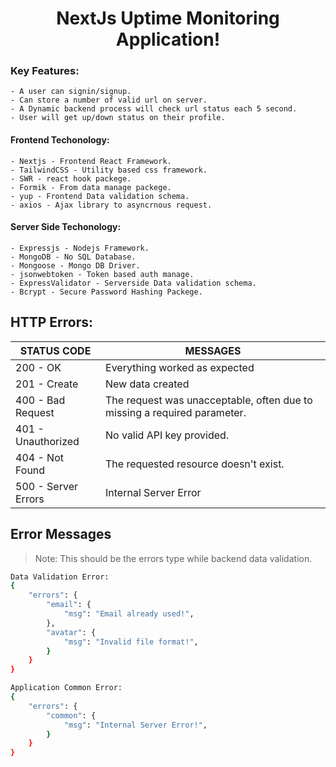 <p align="center"> 
 <h1 align="center">NextJs Uptime Monitoring Application!</h1>
</p> 

### Key Features:  
    - A user can signin/signup.
    - Can store a number of valid url on server.
    - A Dynamic backend process will check url status each 5 second.
    - User will get up/down status on their profile.

#### Frontend Techonology:  
    - Nextjs - Frontend React Framework.
    - TailwindCSS - Utility based css framework.
    - SWR - react hook packege.
    - Formik - From data manage packege.
    - yup - Frontend Data validation schema.
    - axios - Ajax library to asyncrnous request.
    
#### Server Side Techonology:  
    - Expressjs - Nodejs Framework.
    - MongoDB - No SQL Database.
    - Mongoose - Mongo DB Driver.
    - jsonwebtoken - Token based auth manage.
    - ExpressValidator - Serverside Data validation schema.
    - Bcrypt - Secure Password Hashing Packege.

## HTTP Errors:

| STATUS CODE | MESSAGES |
| ------ | ------ |
| 200 - OK | Everything worked as expected|
| 201 - Create | New data created|
| 400 - Bad Request | The request was unacceptable, often due to missing a required parameter. |
| 401 - Unauthorized | No valid API key provided. |
| 404 - Not Found | The requested resource doesn't exist. |
| 500 - Server Errors | Internal Server Error |

## Error Messages
> Note: This should be the errors type while backend data validation.

```sh
Data Validation Error: 
{
    "errors": {
        "email": {
            "msg": "Email already used!",
        },
        "avatar": {
            "msg": "Invalid file format!",
        }
    }
}

Application Common Error: 
{
    "errors": {
        "common": {
            "msg": "Internal Server Error!",
        }
    }
} 
```
